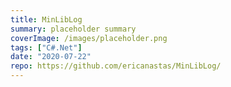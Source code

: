 ```yaml
---
title: MinLibLog
summary: placeholder summary
coverImage: /images/placeholder.png
tags: ["C#.Net"]
date: "2020-07-22"
repo: https://github.com/ericanastas/MinLibLog/
---
```

